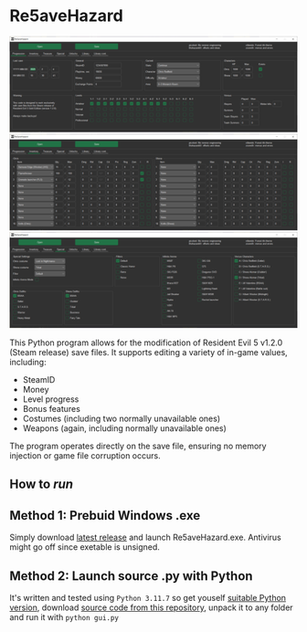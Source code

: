 # Re5aveHazard

![image](https://github.com/zoom4h/Re5aveHazard/blob/screenshots/scr1.png?raw=true)
![image](https://github.com/zoom4h/Re5aveHazard/blob/screenshots/scr2.png?raw=true)
![image](https://github.com/zoom4h/Re5aveHazard/blob/screenshots/scr3.png?raw=true)

This Python program allows for the modification of Resident Evil 5 v1.2.0 (Steam release) save files. It supports editing a variety of in-game values, including:

- SteamID
- Money
- Level progress
- Bonus features
- Costumes (including two normally unavailable ones)
- Weapons (again, including normally unavailable ones)

The program operates directly on the save file, ensuring no memory injection or game file corruption occurs.

## How to _run_
## Method 1: Prebuid Windows .exe
Simply download [latest release](https://github.com/zoom4h/Re5aveHazard/releases/latest) and launch Re5aveHazard.exe. Antivirus might go off since exetable is unsigned.
## Method 2: Launch source .py with Python
It's written and tested using `Python 3.11.7` so get youself [suitable Python version](https://www.python.org/downloads/), 
download [source code from this repository](https://github.com/zoom4h/Re5aveHazard.git),
unpack it to any folder and run it with ```python gui.py```
